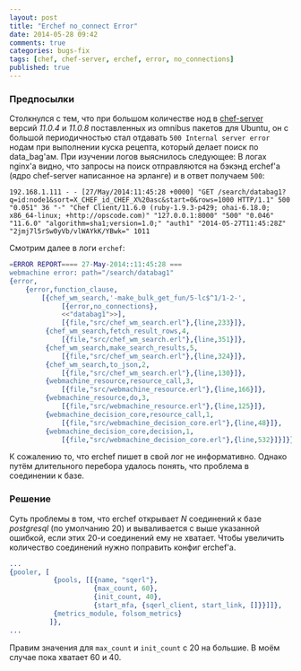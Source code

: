 ```yaml
---
layout: post
title: "Erchef no_connect Error"
date: 2014-05-28 09:42
comments: true
categories: bugs-fix
tags: [chef, chef-server, erchef, error, no_connections]
published: true
---
```

### Предпосылки
Столкнулся с тем, что при большом количестве нод в [chef-server](http://opscode.com) версий *11.0.4* и *11.0.8* поставленных из omnibus пакетов для Ubuntu, он с большой периодичностью стал отдавать `500 Internal server error` нодам при выполнении куска рецепта, который делает поиск по data_bag'ам. При изучении логов выяснилось следующее:
В логах nginx'a видно, что запросы на поиск отправляются на бэкэнд erchef'а (ядро chef-server написанное на эрланге) и в ответ получаем `500`:
```
192.168.1.111 - - [27/May/2014:11:45:28 +0000] "GET /search/databag1?q=id:node1&sort=X_CHEF_id_CHEF_X%20asc&start=0&rows=1000 HTTP/1.1" 500 "0.051" 36 "-" "Chef Client/11.6.0 (ruby-1.9.3-p429; ohai-6.18.0; x86_64-linux; +http://opscode.com)" "127.0.0.1:8000" "500" "0.046" "11.6.0" "algorithm=sha1;version=1.0;" "auth1" "2014-05-27T11:45:28Z" "2jmj7l5rSw0yVb/vlWAYkK/YBwk=" 1011 
```
Смотрим далее в логи `erchef`:
``` erlang
=ERROR REPORT==== 27-May-2014::11:45:28 ===
webmachine error: path="/search/databag1"
{error,
    {error,function_clause,
        [{chef_wm_search,'-make_bulk_get_fun/5-lc$^1/1-2-',
             [{error,no_connections},
             <<"databag1">>],
             [{file,"src/chef_wm_search.erl"},{line,233}]},
         {chef_wm_search,fetch_result_rows,4,
             [{file,"src/chef_wm_search.erl"},{line,351}]},
         {chef_wm_search,make_search_results,5,
             [{file,"src/chef_wm_search.erl"},{line,324}]},
         {chef_wm_search,to_json,2,
             [{file,"src/chef_wm_search.erl"},{line,130}]},
         {webmachine_resource,resource_call,3,
             [{file,"src/webmachine_resource.erl"},{line,166}]},
         {webmachine_resource,do,3,
             [{file,"src/webmachine_resource.erl"},{line,125}]},
         {webmachine_decision_core,resource_call,1,
             [{file,"src/webmachine_decision_core.erl"},{line,48}]},
         {webmachine_decision_core,decision,1,
             [{file,"src/webmachine_decision_core.erl"},{line,532}]}]}}
```
К сожалению то, что erchef пишет в свой лог не информативно. Однако путём длительного перебора удалось понять, что проблема в соединении к базе.
<!--more-->

### Решение
Суть проблемы в том, что erchef открывает *N* соединений к базе *postgresql* (по умолчанию 20) и вываливается с выше указанной ошибкой, если этих 20-и соединений ему не хватает.
Чтобы увеличить количество соединений нужно поправить конфиг erchef'a.
``` erlang /var/opt/chef-server/erchef/etc/app.config
...
{pooler, [
           {pools, [[{name, "sqerl"},
                     {max_count, 60},
                     {init_count, 40},
                     {start_mfa, {sqerl_client, start_link, []}}]]},
           {metrics_module, folsom_metrics}
          ]},
...
```
Правим значения для `max_count` и `init_count` с 20 на большие. В моём случае пока хватает 60 и 40. 